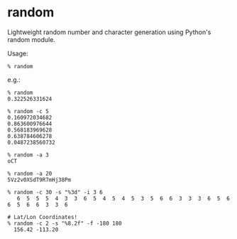 # random

Lightweight random number and character generation using Python's random module.

Usage:

    % random

e.g.:

	% random
    0.322526331624

    % random -c 5
    0.160972034682
    0.863600976644
    0.568183969628
    0.638784606278
    0.0487238560732

    % random -a 3
    oCT

    % random -a 20
    5Vz2v0XSdT9R7mHj38Pm

    % random -c 30 -s "%3d" -i 3 6
       6  5  5  5  4  3  3  6  5  4  5  4  5  3  5  6  6  3  3  3  6  5  6  6  5  6  6  3  3  6

    # Lat/Lon Coordinates!
    % random -c 2 -s "%8.2f" -f -180 180
      156.42 -113.20
